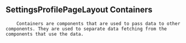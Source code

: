 ## SettingsProfilePageLayout Containers

        Containers are components that are used to pass data to other components. They are used to separate data fetching from the components that use the data.
      